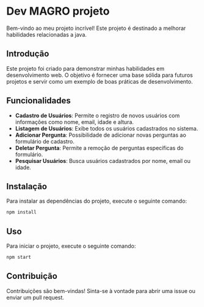 # Dev MAGRO projeto

Bem-vindo ao meu projeto incrível! Este projeto é destinado a melhorar habilidades relacionadas a java.

## Introdução

Este projeto foi criado para demonstrar minhas habilidades em desenvolvimento web. O objetivo é fornecer uma base sólida para futuros projetos e servir como um exemplo de boas práticas de desenvolvimento.

## Funcionalidades

- **Cadastro de Usuários**: Permite o registro de novos usuários com informações como nome, email, idade e altura.
- **Listagem de Usuários**: Exibe todos os usuários cadastrados no sistema.
- **Adicionar Pergunta**: Possibilidade de adicionar novas perguntas ao formulário de cadastro.
- **Deletar Pergunta**: Permite a remoção de perguntas específicas do formulário.
- **Pesquisar Usuários**: Busca usuários cadastrados por nome, email ou idade.

## Instalação

Para instalar as dependências do projeto, execute o seguinte comando:

```bash
npm install
```

## Uso

Para iniciar o projeto, execute o seguinte comando:

```bash
npm start
```

## Contribuição

Contribuições são bem-vindas! Sinta-se à vontade para abrir uma issue ou enviar um pull request.

